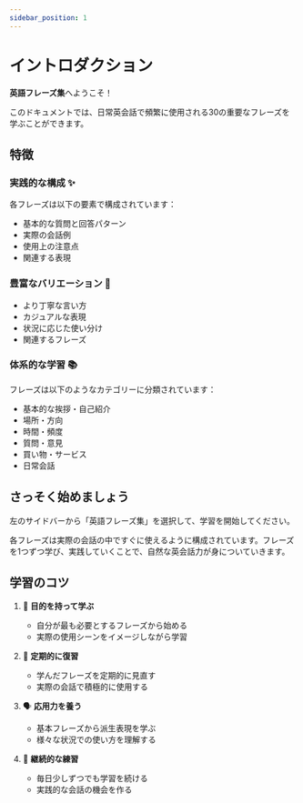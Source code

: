 ```yaml
---
sidebar_position: 1
---
```


# イントロダクション

**英語フレーズ集**へようこそ！

このドキュメントでは、日常英会話で頻繁に使用される30の重要なフレーズを学ぶことができます。

## 特徴

### 実践的な構成 ✨

各フレーズは以下の要素で構成されています：
- 基本的な質問と回答パターン
- 実際の会話例
- 使用上の注意点
- 関連する表現

### 豊富なバリエーション 🎯

- より丁寧な言い方
- カジュアルな表現
- 状況に応じた使い分け
- 関連するフレーズ

### 体系的な学習 📚

フレーズは以下のようなカテゴリーに分類されています：
- 基本的な挨拶・自己紹介
- 場所・方向
- 時間・頻度
- 質問・意見
- 買い物・サービス
- 日常会話

## さっそく始めましょう

左のサイドバーから「英語フレーズ集」を選択して、学習を開始してください。

各フレーズは実際の会話の中ですぐに使えるように構成されています。フレーズを1つずつ学び、実践していくことで、自然な英会話力が身についていきます。

## 学習のコツ

1. 🎯 **目的を持って学ぶ**
   - 自分が最も必要とするフレーズから始める
   - 実際の使用シーンをイメージしながら学習

2. 📝 **定期的に復習**
   - 学んだフレーズを定期的に見直す
   - 実際の会話で積極的に使用する

3. 🗣 **応用力を養う**
   - 基本フレーズから派生表現を学ぶ
   - 様々な状況での使い方を理解する

4. 💪 **継続的な練習**
   - 毎日少しずつでも学習を続ける
   - 実践的な会話の機会を作る